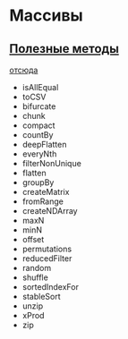 # Массивы

## [Полезные методы](https://github.com/Mohnatus/js-theory/tree/master/arrays)

[отсюда](https://30secondsofcode.org/#all)

* isAllEqual
* toCSV
* bifurcate
* chunk
* compact
* countBy
* deepFlatten
* everyNth
* filterNonUnique
* flatten
* groupBy
* createMatrix
* fromRange
* createNDArray
* maxN
* minN
* offset
* permutations
* reducedFilter
* random
* shuffle
* sortedIndexFor
* stableSort
* unzip
* xProd
* zip